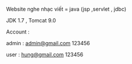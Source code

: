 Website nghe nhạc viết = java (jsp ,servlet , jdbc)

JDK 1.7 , Tomcat 9.0



Account : 

admin : 
admin@gmail.com
123456

user :
hung@gmail.com
123456
